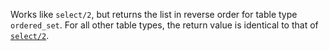 Works like `select/2`, but returns the list in reverse order for table type
`ordered_set`. For all other table types, the return value is identical to that
of [`select/2`](`select/2`).
